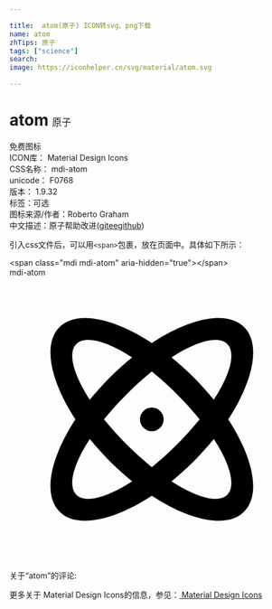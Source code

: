 ```yaml
---

title:  atom(原子) ICON转svg、png下载
name: atom
zhTips: 原子
tags: ["science"]
search: 
image: https://iconhelper.cn/svg/material/atom.svg

---
```


# atom  <small style="font-size: 60%;font-weight: 100">原子</small>


<div class="detail-page">
<p>
<span><span class="badge-success badge">免费图标</span> </span>
<br/>
<span>
ICON库：
<span class="badge-secondary badge">Material Design Icons</span> 
</span>
<br/>
<span>
CSS名称：
<span class="badge-secondary badge">mdi-atom</span> 
</span>
<br/>
<span>
unicode：
<span class="badge-secondary badge">F0768</span> 
<copy-btn content='F0768' btn-title=""></copy-btn>
<copy-btn :content='String.fromCodePoint(parseInt("F0768", 16))' btn-title="复制U"></copy-btn>
</span>
<br/>
<span>
版本：
<span class="badge-secondary badge">1.9.32</span> 
</span><br/><span>标签：<span class="badge-light badge"><router-link to="/tags/science.html">可选</router-link></span></span>
<br/>
<span>图标来源/作者：<span class="badge-light badge">Roberto Graham</span></span> 
<br/>
<span class="zh-detail">中文描述：<span class="badge-primary badge">原子</span><span class="help-link"><span>帮助改进</span>(<a href="https://gitee.com/liuwave/icon-helper/edit/master/json/material/atom.json" target="_blank" rel="noopener noreferrer">gitee</a><a href="https://github.com/liuwave/icon-helper/edit/master/json/material/atom.json" target="_blank" rel="noopener noreferrer">github</a></span>)</span><br/>
</p>
</div>
<div class="alert alert-dark">
  <i class="mdi mdi-atom mdi-48px"></i>
  <i class="mdi mdi-atom mdi-36px"></i>
  <i class="mdi mdi-atom mdi-24px"></i>
  <i class="mdi mdi-atom mdi-18px"></i>
</div>
<div>
  <p>引入css文件后，可以用<code>&lt;span&gt;</code>包裹，放在页面中。具体如下所示：    
  </p>
  <div class="alert alert-primary" style="font-size: 14px">
    &lt;span class="mdi mdi-atom" aria-hidden="true"&gt;&lt;/span&gt;
    <copy-btn content='<span class="mdi mdi-atom" aria-hidden="true"></span>'></copy-btn>
  </div>
  <div class="alert alert-secondary">
    <i class="mdi mdi-atom"
    style="font-size: 24px"
    aria-hidden="true"></i> mdi-atom
    <copy-btn content="mdi-atom" btn-title="复制图标名称"></copy-btn>
  </div>
</div>
<div id="svg" class="svg-wrap">
<svg xmlns="http://www.w3.org/2000/svg" viewBox="0 0 24 24"><path d="M12,11A1,1 0 0,1 13,12A1,1 0 0,1 12,13A1,1 0 0,1 11,12A1,1 0 0,1 12,11M4.22,4.22C5.65,2.79 8.75,3.43 12,5.56C15.25,3.43 18.35,2.79 19.78,4.22C21.21,5.65 20.57,8.75 18.44,12C20.57,15.25 21.21,18.35 19.78,19.78C18.35,21.21 15.25,20.57 12,18.44C8.75,20.57 5.65,21.21 4.22,19.78C2.79,18.35 3.43,15.25 5.56,12C3.43,8.75 2.79,5.65 4.22,4.22M15.54,8.46C16.15,9.08 16.71,9.71 17.23,10.34C18.61,8.21 19.11,6.38 18.36,5.64C17.62,4.89 15.79,5.39 13.66,6.77C14.29,7.29 14.92,7.85 15.54,8.46M8.46,15.54C7.85,14.92 7.29,14.29 6.77,13.66C5.39,15.79 4.89,17.62 5.64,18.36C6.38,19.11 8.21,18.61 10.34,17.23C9.71,16.71 9.08,16.15 8.46,15.54M5.64,5.64C4.89,6.38 5.39,8.21 6.77,10.34C7.29,9.71 7.85,9.08 8.46,8.46C9.08,7.85 9.71,7.29 10.34,6.77C8.21,5.39 6.38,4.89 5.64,5.64M9.88,14.12C10.58,14.82 11.3,15.46 12,16.03C12.7,15.46 13.42,14.82 14.12,14.12C14.82,13.42 15.46,12.7 16.03,12C15.46,11.3 14.82,10.58 14.12,9.88C13.42,9.18 12.7,8.54 12,7.97C11.3,8.54 10.58,9.18 9.88,9.88C9.18,10.58 8.54,11.3 7.97,12C8.54,12.7 9.18,13.42 9.88,14.12M18.36,18.36C19.11,17.62 18.61,15.79 17.23,13.66C16.71,14.29 16.15,14.92 15.54,15.54C14.92,16.15 14.29,16.71 13.66,17.23C15.79,18.61 17.62,19.11 18.36,18.36Z" /></svg>
</div>
<detail full-name='mdi-atom'></detail>
<div>
<p>关于“atom”的评论:</p>
</div>
<Vssue title="关于“atom”的评论" ></Vssue>    
<div><p>更多关于 Material Design Icons的信息，参见：<a target="_blank" href="https://iconhelper.cn/material.html"> Material Design Icons</a>
</p></div>
